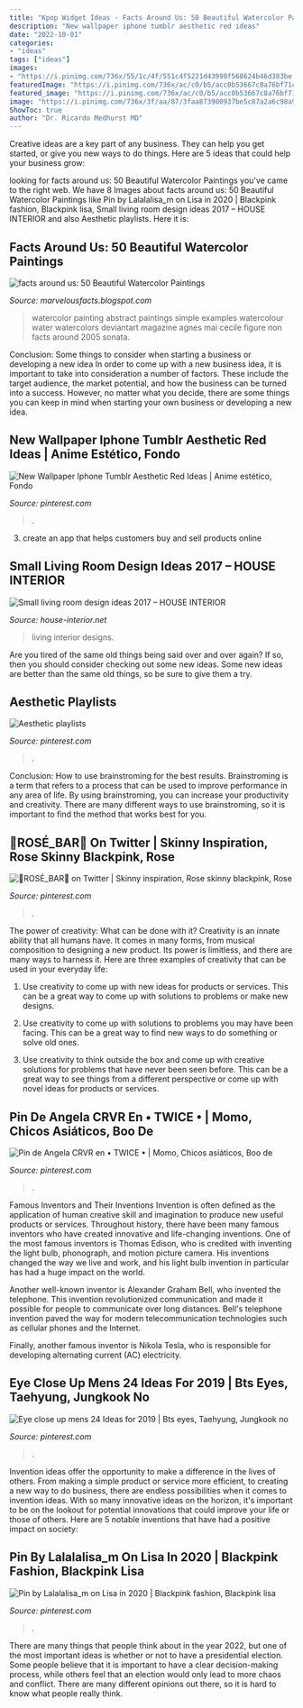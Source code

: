 ```yaml
---
title: "Kpop Widget Ideas - Facts Around Us: 50 Beautiful Watercolor Paintings"
description: "New wallpaper iphone tumblr aesthetic red ideas"
date: "2022-10-01"
categories:
- "ideas"
tags: ["ideas"]
images:
- "https://i.pinimg.com/736x/55/1c/4f/551c4f5221d43998f568624b46d383be.jpg"
featuredImage: "https://i.pinimg.com/736x/ac/c0/b5/acc0b53667c8a76bf71c3819c39c4fc7.jpg"
featured_image: "https://i.pinimg.com/736x/ac/c0/b5/acc0b53667c8a76bf71c3819c39c4fc7.jpg"
image: "https://i.pinimg.com/736x/3f/aa/87/3faa873900937be5c87a2a6c98a961f4.jpg"
ShowToc: true
author: "Dr. Ricardo Medhurst MD"
---
```



Creative ideas are a key part of any business. They can help you get started, or give you new ways to do things. Here are 5 ideas that could help your business grow:

	

		
looking for facts around us: 50 Beautiful Watercolor Paintings you've came to the right web. We have 8 Images about facts around us: 50 Beautiful Watercolor Paintings like Pin by Lalalalisa_m on Lisa in 2020 | Blackpink fashion, Blackpink lisa, Small living room design ideas 2017 – HOUSE INTERIOR and also Aesthetic playlists. Here it is:
		
    
## Facts Around Us: 50 Beautiful Watercolor Paintings

<img loading=lazy src="http://4.bp.blogspot.com/_sY9FRN6Xib4/S4e_dXJNkYI/AAAAAAAAC3M/2qQkUm0ai_s/s400/watercolorpainting_20.jpg" onerror="this.onerror=null;this.src='https://tse1.mm.bing.net/th?id=OIP.dwjX3n_4PDOipo0_p6yebAAAAA&amp;pid=15.1';" alt="facts around us: 50 Beautiful Watercolor Paintings">

_Source: marvelousfacts.blogspot.com_

>watercolor painting abstract paintings simple examples watercolour water watercolors deviantart magazine agnes mai cecile figure non facts around 2005 sonata. 

	

Conclusion: Some things to consider when starting a business or developing a new idea
In order to come up with a new business idea, it is important to take into consideration a number of factors. These include the target audience, the market potential, and how the business can be turned into a success. However, no matter what you decide, there are some things you can keep in mind when starting your own business or developing a new idea.

    
## New Wallpaper Iphone Tumblr Aesthetic Red Ideas | Anime Estético, Fondo

<img loading=lazy src="https://i.pinimg.com/736x/07/77/85/0777854cfe5c02fc8d1c52b5a08e3a47.jpg" onerror="this.onerror=null;this.src='https://tse1.mm.bing.net/th?id=OIP.FYYceMBc_PFsny3ntbp7ogAAAA&amp;pid=15.1';" alt="New Wallpaper Iphone Tumblr Aesthetic Red Ideas | Anime estético, Fondo">

_Source: pinterest.com_

>. 

	

3. create an app that helps customers buy and sell products online 

    
## Small Living Room Design Ideas 2017 – HOUSE INTERIOR

<img loading=lazy src="http://house-interior.net/wp-content/uploads/2016/05/Small-living-room-design-ideas-2017.jpg" onerror="this.onerror=null;this.src='https://tse1.mm.bing.net/th?id=OIP.wIyUN8m4BFDVd_FUzP2C0wHaLH&amp;pid=15.1';" alt="Small living room design ideas 2017 – HOUSE INTERIOR">

_Source: house-interior.net_

>living interior designs. 

	

Are you tired of the same old things being said over and over again? If so, then you should consider checking out some new ideas. Some new ideas are better than the same old things, so be sure to give them a try.

    
## Aesthetic Playlists

<img loading=lazy src="https://i.pinimg.com/736x/3f/aa/87/3faa873900937be5c87a2a6c98a961f4.jpg" onerror="this.onerror=null;this.src='https://tse4.mm.bing.net/th?id=OIP._ar_5ndzDC_ar8SrslMGtwHaLR&amp;pid=15.1';" alt="Aesthetic playlists">

_Source: pinterest.com_

>. 

	

Conclusion: How to use brainstroming for the best results.
Brainstroming is a term that refers to a process that can be used to improve performance in any area of life. By using brainstroming, you can increase your productivity and creativity. There are many different ways to use brainstroming, so it is important to find the method that works best for you.

    
## 🌹ROSÉ_BAR🌹 On Twitter | Skinny Inspiration, Rose Skinny Blackpink, Rose

<img loading=lazy src="https://i.pinimg.com/736x/ac/c0/b5/acc0b53667c8a76bf71c3819c39c4fc7.jpg" onerror="this.onerror=null;this.src='https://tse1.mm.bing.net/th?id=OIP.ULJgqUOdxevM9O8JXjxF7AHaLH&amp;pid=15.1';" alt="🌹ROSÉ_BAR🌹 on Twitter | Skinny inspiration, Rose skinny blackpink, Rose">

_Source: pinterest.com_

>. 

	

The power of creativity: What can be done with it?
Creativity is an innate ability that all humans have. It comes in many forms, from musical composition to designing a new product. Its power is limitless, and there are many ways to harness it. Here are three examples of creativity that can be used in your everyday life:
1. Use creativity to come up with new ideas for products or services. This can be a great way to come up with solutions to problems or make new designs.

2. Use creativity to come up with solutions to problems you may have been facing. This can be a great way to find new ways to do something or solve old ones.

3. Use creativity to think outside the box and come up with creative solutions for problems that have never been seen before. This can be a great way to see things from a different perspective or come up with novel ideas for products or services.

    
## Pin De Angela CRVR En • TWICE • | Momo, Chicos Asiáticos, Boo De

<img loading=lazy src="https://i.pinimg.com/736x/c3/76/8f/c3768f52b69b9050623ed1be762a9ea0.jpg" onerror="this.onerror=null;this.src='https://tse3.mm.bing.net/th?id=OIP.jKh2Z3Igd27PGg06kVj-CgHaLF&amp;pid=15.1';" alt="Pin de Angela CRVR en • TWICE • | Momo, Chicos asiáticos, Boo de">

_Source: pinterest.com_

>. 

	

Famous Inventors and Their Inventions
Invention is often defined as the application of human creative skill and imagination to produce new useful products or services. Throughout history, there have been many famous inventors who have created innovative and life-changing inventions.
One of the most famous inventors is Thomas Edison, who is credited with inventing the light bulb, phonograph, and motion picture camera. His inventions changed the way we live and work, and his light bulb invention in particular has had a huge impact on the world.

Another well-known inventor is Alexander Graham Bell, who invented the telephone. This invention revolutionized communication and made it possible for people to communicate over long distances. Bell's telephone invention paved the way for modern telecommunication technologies such as cellular phones and the Internet.

Finally, another famous inventor is Nikola Tesla, who is responsible for developing alternating current (AC) electricity.

    
## Eye Close Up Mens 24 Ideas For 2019 | Bts Eyes, Taehyung, Jungkook No

<img loading=lazy src="https://i.pinimg.com/736x/32/db/7b/32db7b0fd70a86e1200fe26144948f2b.jpg" onerror="this.onerror=null;this.src='https://tse1.mm.bing.net/th?id=OIP.SJ5PE_rei1DlpU_tnOhINgAAAA&amp;pid=15.1';" alt="Eye close up mens 24 Ideas for 2019 | Bts eyes, Taehyung, Jungkook no">

_Source: pinterest.com_

>. 

	

Invention ideas offer the opportunity to make a difference in the lives of others. From making a simple product or service more efficient, to creating a new way to do business, there are endless possibilities when it comes to invention ideas. With so many innovative ideas on the horizon, it's important to be on the lookout for potential innovations that could improve your life or those of others. Here are 5 notable inventions that have had a positive impact on society: 
    
## Pin By Lalalalisa_m On Lisa In 2020 | Blackpink Fashion, Blackpink Lisa

<img loading=lazy src="https://i.pinimg.com/736x/55/1c/4f/551c4f5221d43998f568624b46d383be.jpg" onerror="this.onerror=null;this.src='https://tse4.mm.bing.net/th?id=OIP.nc-Hoy0yeFYu3qc2VEqCeAHaLG&amp;pid=15.1';" alt="Pin by Lalalalisa_m on Lisa in 2020 | Blackpink fashion, Blackpink lisa">

_Source: pinterest.com_

>. 

	

There are many things that people think about in the year 2022, but one of the most important ideas is whether or not to have a presidential election. Some people believe that it is important to have a clear decision-making process, while others feel that an election would only lead to more chaos and conflict. There are many different opinions out there, so it is hard to know what people really think.

